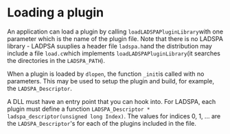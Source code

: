 #  Loading a plugin 

An application can load a plugin by calling
 `loadLADSPAPluginLibrary`with one
      parameter which is the name of the plugin file.
      Note that there is no LADSPA library - LADPSA
      suuplies a header file
 `ladspa.h`and
      the distribution may include a file
 `load.c`which implements
 `loadLADSPAPluginLibrary`(it searches the directories in the
 `LADSPA_PATH`).

When a plugin is loaded by
 `dlopen`, 
      the function
 `_init`is called with no parameters. This may be used to setup
      the plugin and build, for example, the
 `LADSPA_Descriptor`.

A DLL must have an entry point that you can hook into.
      For LADSPA, each plugin must define a function
 `LADSPA_Descriptor * ladspa_descriptor(unsigned long Index)`.
      The values for indices 0, 1, ... are the
 `LADSPA_Descriptor`'s for each of the plugins
      included in the file.

